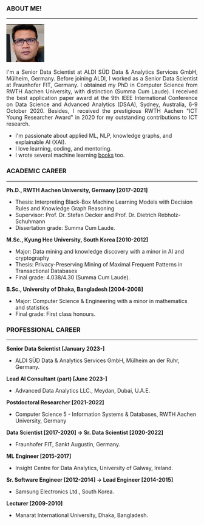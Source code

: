 ### ABOUT ME!
___
<img class="profile-picture" src="img/1664312512000.jpg" width="100">

<p style='text-align: justify;'> I'm a Senior Data Scientist at ALDI SÜD Data & Analytics Services GmbH, Mülheim, Germany. Before joining ALDI, I worked as a Senior Data Scientist at Fraunhofer FIT, Germany. I obtained my PhD in Computer Science from RWTH Aachen University, with distinction (Summa Cum Laude). I received the best application paper award at the 9th IEEE International Conference on Data Science and Advanced Analytics (DSAA), Sydney, Australia, 6-9 October 2020. Besides, I received the prestigious RWTH Aachen "ICT Young Researcher Award" in 2020 for my outstanding contributions to ICT research.</p>

- I'm passionate about applied ML, NLP, knowledge graphs, and explainable AI (XAI). 
- I love learning, coding, and mentoring. 
- I wrote several machine learning [books](https://www.amazon.com/s?k=Md.+Rezaul+Karim&ref=nb_sb_noss) too.

### ACADEMIC CAREER
___
**Ph.D., RWTH Aachen University, Germany [2017-2021]**
- Thesis: Interpreting Black-Box Machine Learning Models with Decision Rules and Knowledge Graph Reasoning 
- Supervisor: Prof. Dr. Stefan Decker and Prof. Dr. Dietrich Rebholz-Schuhmann
- Dissertation grade: Summa Cum Laude.

**M.Sc., Kyung Hee University, South Korea [2010-2012]**
- Major: Data mining and knowledge discovery with a minor in AI and cryptography
- Thesis: Privacy-Preserving Mining of Maximal Frequent Patterns in Transactional Databases
- Final grade: 4.038/4.30 (Summa Cum Laude).

**B.Sc., University of Dhaka, Bangladesh [2004-2008]**
- Major: Computer Science & Engineering with a minor in mathematics and statistics
- Final grade: First class honours.

### PROFESSIONAL CAREER
___

**Senior Data Scientist [January 2023-]**
- ALDI SÜD Data & Analytics Services GmbH, Mülheim an der Ruhr, Germany.
  
**Lead AI Consultant (part) [June 2023-]**
- Advanced Data Analytics LLC., Meydan, Dubai, U.A.E.
  
**Postdoctoral Researcher [2021-2022]**
- Computer Science 5 - Information Systems & Databases, RWTH Aachen University, Germany  

**Data Scientist [2017-2020] -> Sr. Data Scientist [2020-2022]**
- Fraunhofer FIT, Sankt Augustin, Germany. 

**ML Engineer [2015-2017]**
- Insight Centre for Data Analytics, University of Galway, Ireland. 

**Sr. Software Engineer [2012-2014] -> Lead Engineer [2014-2015]**
-  Samsung Electronics Ltd., South Korea.

**Lecturer [2009-2010]**
- Manarat International University, Dhaka, Bangladesh.
